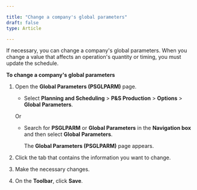 ```yaml
---

title: "Change a company's global parameters"
draft: false
type: Article

---
```


If necessary, you can change a company's global parameters. When you change a value that affects an operation's quantity or timing, you must update the schedule.

**To change a company's global parameters**

1. Open the **Global Parameters (PSGLPARM)** page.

    - Select **Planning and Scheduling** > **P&S Production** > **Options** > **Global Parameters**.

    Or

    - Search for **PSGLPARM** or **Global Parameters** in the **Navigation box** and then select **Global Parameters**.

        The **Global Parameters (PSGLPARM)**  page appears.

2. Click the tab that contains the information you want to change.

3. Make the necessary changes.

4. On the **Toolbar**, click **Save**.

​